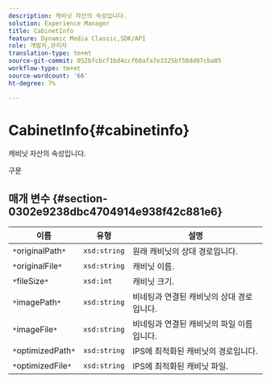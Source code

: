 ```yaml
---
description: 캐비닛 자산의 속성입니다.
solution: Experience Manager
title: CabinetInfo
feature: Dynamic Media Classic,SDK/API
role: 개발자,관리자
translation-type: tm+mt
source-git-commit: 052bfcbcf1bd4ccf60afa7e3325bf58dd07cba85
workflow-type: tm+mt
source-wordcount: '66'
ht-degree: 7%

---
```



# CabinetInfo{#cabinetinfo}

캐비닛 자산의 속성입니다.

구문

## 매개 변수 {#section-0302e9238dbc4704914e938f42c881e6}

| 이름 | 유형 | 설명 |
|---|---|---|
| `*`originalPath`*` | `xsd:string` | 원래 캐비닛의 상대 경로입니다. |
| `*`originalFile`*` | `xsd:string` | 캐비닛 이름. |
| `*`fileSize`*` | `xsd:int` | 캐비닛 크기. |
| `*`imagePath`*` | `xsd:string` | 비네팅과 연결된 캐비닛의 상대 경로입니다. |
| `*`imageFile`*` | `xsd:string` | 비네팅과 연결된 캐비닛의 파일 이름입니다. |
| `*`optimizedPath`*` | `xsd:string` | IPS에 최적화된 캐비닛의 경로입니다. |
| `*`optimizedFile`*` | `xsd:string` | IPS에 최적화된 캐비닛 파일. |

